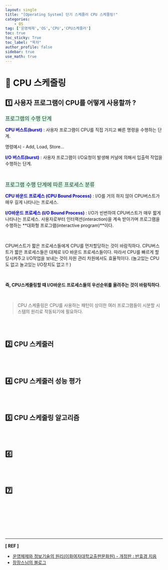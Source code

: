 ```yaml
---
layout: single
title: "[Operating System] 단기 스케줄러 CPU 스케줄링!"
categories: 
    - OS
tag: ['운영체제','OS','CPU','CPU스케줄러']
toc: true
toc_sticky: True
toc_label: "목차"
author_profile: false
sidebar: true
use_math: true
---
```


# 🚀 CPU 스케줄링

## 1️⃣  사용자 프로그램이 CPU를 어떻게 사용할까 ?

<span style="font-size:120%"><span style = "color:#2D3748;background-color:#dcffe4;">프로그램의 수행 단계</span></span>

<span style = "color:blue">**CPU 버스트(burst)**</span> : 사용자 프로그램이 CPU를 직접 가지고 빠른 명령을 수행하는 단계. 

명령예시 -   Add, Load, Store...

<span style = "color:blue">**I/O 버스트(burst)**</span> : 사용자 프로그램이 I/O요청이 발생해 커널에 의해서 입출력 작업을 수행하는 단계.

<br/>

<span style="font-size:120%"><span style = "color:#2D3748;background-color:#dcffe4;">프로그램 수행 단계에 따른 프로세스 분류</span></span>

<span style = "color:blue">**CPU 바운드 프로세스 (CPU Bound Process)**</span> : I/O를 거의 하지 않아 CPU버스트가 매우 길게 나타나는 프로세스.

<span style = "color:blue">**I/O바운드 프로세스 (I/O Bound Process)**</span> : I/O가 빈번하여 CPU버스트가 매우 짧게 나타나는 프로세스. 사용자로부터 인터랙션(interaction)을 계속 받아가며 프로그램을 수행하는 **대화형 프로그램(interactive program)**이다.

<br/>

CPU버스트가 짧은 프로세스들에게 CPU를 먼저할당하는 것이 바람직하다. CPU버스트가 짧은 프로세스들은 대체로 I/O 바운드 프로세스들이다. 따라서 CPU를 빠르게 할당시켜주고 I/O작업을 보내는 것이 자원 관리 차원에서도 효율적이다. (놀고있는 CPU도 없고 놀고있는 I/O장치도 없고 !! )

<br/>

**즉, CPU스케줄링할 때 I/O바운드 프로세스들의 우선순위를 올려주는 것이 바람직하다**.

<br/>

> CPU 스케줄링은 CPU를 사용하는 패턴이 상이한 여러 프로그램들이 시분할 시스템의 원리로 작동되기에 필요하다.

<br/>

<br/>

## 2️⃣  CPU 스케줄러



<br/>

<br/>

## 4️⃣  CPU 스케줄러 성능 평가



<br/>

<br/>

## 5️⃣ CPU 스케줄링 알고리즘



<br/>

<br/>

## 6️⃣ 



<br/>

<br/>

## 7️⃣ 





<br/>

<br/>

<br/>

<br/>

<br/>

<br/>

---

**[ REF ]**

* [운영체제와 정보기술의 원리(이화여자대학교출판문화원) - 개정판 : 반효경 지음]()
* [장장스님의 블로그](https://zangzangs.tistory.com/108)
